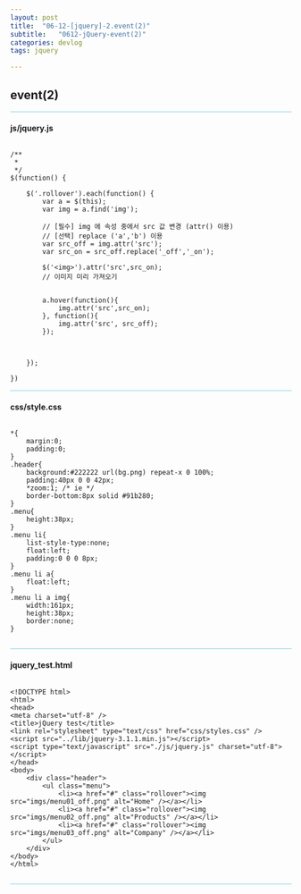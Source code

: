 ```yaml
---
layout: post
title:  "06-12-[jquery]-2.event(2)"
subtitle:   "0612-jQuery-event(2)"
categories: devlog
tags: jquery

---
```


## event(2)

<hr style="height: 1px; background: skyblue; "/>

#### js/jquery.js

~~~

/**
 *
 */
$(function() {

	$('.rollover').each(function() {
		var a = $(this);
		var img = a.find('img');

		// [필수] img 에 속성 중에서 src 값 변경 (attr() 이용)
		// [선택] replace ('a','b') 이용
		var src_off = img.attr('src');
		var src_on = src_off.replace('_off','_on');

		$('<img>').attr('src',src_on);
		// 이미지 미리 가져오기


		a.hover(function(){
			img.attr('src',src_on);
		}, function(){
			img.attr('src', src_off);
		});



	});

})

~~~

<hr style="height: 1px; background: skyblue"/>

#### css/style.css

~~~

*{
	margin:0;
	padding:0;
}
.header{
	background:#222222 url(bg.png) repeat-x 0 100%;
	padding:40px 0 0 42px;
	*zoom:1; /* ie */
	border-bottom:8px solid #91b280;
}
.menu{
	height:38px;
}
.menu li{
	list-style-type:none;
	float:left;
	padding:0 0 0 8px;
}
.menu li a{
	float:left;
}
.menu li a img{
	width:161px;
	height:38px;
	border:none;
}


~~~

<hr style="height: 1px; background: skyblue"/>

#### jquery_test.html

~~~

<!DOCTYPE html>
<html>
<head>
<meta charset="utf-8" />
<title>jQuery test</title>
<link rel="stylesheet" type="text/css" href="css/styles.css" />
<script src="../lib/jquery-3.1.1.min.js"></script>
<script type="text/javascript" src="./js/jquery.js" charset="utf-8"></script>
</head>
<body>
	<div class="header">
		<ul class="menu">
			<li><a href="#" class="rollover"><img src="imgs/menu01_off.png" alt="Home" /></a></li>
			<li><a href="#" class="rollover"><img src="imgs/menu02_off.png" alt="Products" /></a></li>
			<li><a href="#" class="rollover"><img src="imgs/menu03_off.png" alt="Company" /></a></li>
		</ul>
	</div>
</body>
</html>


~~~

<hr style="height: 1px; background: skyblue"/>
